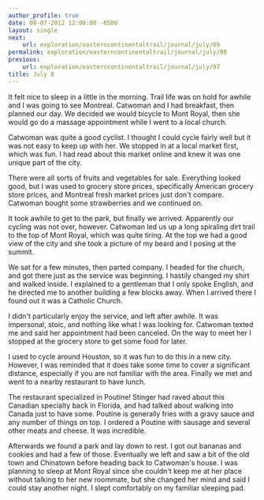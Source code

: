 ```yaml
---
author_profile: true
date: 08-07-2012 12:00:00 -0500
layout: single
next:
    url: exploration/easterncontinentaltrail/journal/july/09
permalink: exploration/easterncontinentaltrail/journal/july/08
previous:
    url: exploration/easterncontinentaltrail/journal/july/07
title: July 8
---
```

It felt nice to sleep in a little in the morning. Trail life was on hold for awhile and I was going to see Montreal. Catwoman and I had breakfast, then planned our day. We decided we would bicycle to Mont Royal, then she would go do a massage appointment while I went to a local church.

Catwoman was quite a good cyclist. I thought I could cycle fairly well but it was not easy to keep up with her. We stopped in at a local market first, which was fun. I had read about this market online and knew it was one unique part of the city.

There were all sorts of fruits and vegetables for sale. Everything looked good, but I was used to grocery store prices, specifically American grocery store prices, and Montreal fresh market prices just don't compare. Catwoman bought some strawberries and we continued on.

It took awhile to get to the park, but finally we arrived. Apparently our cycling was not over, however. Catwoman led us up a long spiraling dirt trail to the top of Mont Royal, which was quite tiring. At the top we had a good view of the city and she took a picture of my beard and I posing at the summit.

We sat for a few minutes, then parted company. I headed for the church, and got there just as the service was beginning. I hastily changed my shirt and walked inside. I explained to a gentleman that I only spoke English, and he directed me to another building a few blocks away. When I arrived there I found out it was a Catholic Church.

I didn't particularly enjoy the service, and left after awhile. It was impersonal, stoic, and nothing like what I was looking for. Catwoman texted me and said her appointment had been canceled. On the way to meet her I stopped at the grocery store to get some food for later.

I used to cycle around Houston, so it was fun to do this in a new city. However, I was reminded that it does take some time to cover a significant distance, especially if you are not familiar with the area. Finally we met and went to a nearby restaurant to have lunch.

The restaurant specialized in Poutine! Stinger had raved about this Canadian specialty back in Florida, and had talked about walking into Canada just to have some. Poutine is generally fries with a gravy sauce and any number of things on top. I ordered a Poutine with sausage and several other meats and cheese. It was incredible.

Afterwards we found a park and lay down to rest. I got out bananas and cookies and had a few of those. Eventually we left and saw a bit of the old town and Chinatown before heading back to Catwoman's house. I was planning to sleep at Mont Royal since she couldn't keep me at her place without talking to her new roommate, but she changed her mind and said I could stay another night. I slept comfortably on my familiar sleeping pad.
